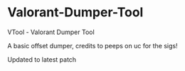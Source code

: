 # Valorant-Dumper-Tool
VTool - Valorant Dumper Tool

A basic offset dumper, credits to peeps on uc for the sigs!

Updated to latest patch 
